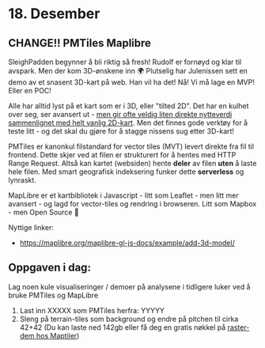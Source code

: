 # 18. Desember
## CHANGE!! PMTiles Maplibre

SleighPadden begynner å bli riktig så fresh! Rudolf er fornøyd og klar til avspark. Men der kom 3D-ønskene inn 🌍 Plutselig har Julenissen sett en demo av et snasent 3D-kart på web. Han vil ha det! Nå! Vi må lage en MVP! Eller en POC!

Alle har alltid lyst på et kart som er i 3D, eller "tilted 2D". Det har en kulhet over seg, ser avansert ut - [men gir ofte veldig liten direkte nytteverdi sammenlignet med helt vanlig 2D-kart](https://thematicmapping.org/downloads/Using_KML_for_Thematic_Mapping.pdf). Men det finnes gode verktøy for å teste litt - og det skal du gjøre for å stagge nissens sug etter 3D-kart! 

PMTiles er kanonkul filstandard for vector tiles (MVT) levert direkte fra fil til frontend. Dette skjer ved at filen er strukturert for å hentes med HTTP Range Request. Altså kan kartet (websiden) hente __deler__ av filen __uten__ å laste hele filen. Med smart geografisk indeksering funker dette __serverless__ og lynraskt. 

MapLibre er et kartbibliotek i Javascript - litt som Leaflet - men litt mer avansert - og lagd for vector-tiles og rendring i browseren. Litt som Mapbox - men Open Source 🥳

Nyttige linker:
* https://maplibre.org/maplibre-gl-js-docs/example/add-3d-model/

Oppgaven i dag:
---------------
Lag noen kule visualiseringer / demoer på analysene i tidligere luker ved å bruke PMTiles og MapLibre
1. Last inn XXXXX som PMTiles herfra: YYYYY
1. Sleng på terrain-tiles som background og endre på pitchen til cirka 42+42 (Du kan laste ned 142gb eller få deg en gratis nøkkel på [raster-dem hos Maptiler](https://cloud.maptiler.com/tiles/terrain-rgb-v2/))